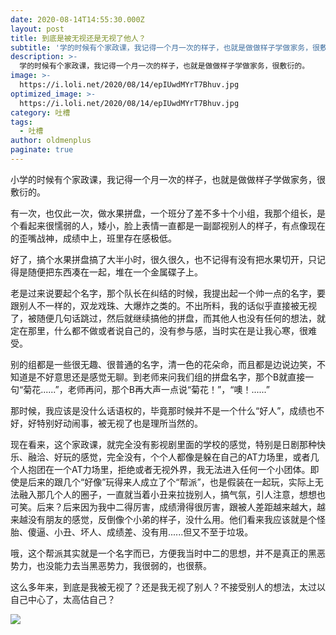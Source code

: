 ```yaml
---
date: 2020-08-14T14:55:30.000Z
layout: post
title: 到底是被无视还是无视了他人？
subtitle: '学的时候有个家政课，我记得一个月一次的样子，也就是做做样子学做家务，很敷衍的。'
description: >-
  学的时候有个家政课，我记得一个月一次的样子，也就是做做样子学做家务，很敷衍的。
image: >-
  https://i.loli.net/2020/08/14/epIUwdMYrT7Bhuv.jpg
optimized_image: >-
  https://i.loli.net/2020/08/14/epIUwdMYrT7Bhuv.jpg
category: 吐槽
tags:
  - 吐槽
author: oldmenplus
paginate: true
---
```


小学的时候有个家政课，我记得一个月一次的样子，也就是做做样子学做家务，很敷衍的。

有一次，也仅此一次，做水果拼盘，一个班分了差不多十个小组，我那个组长，是个看起来很懦弱的人，矮小，脸上表情一直都是一副鄙视别人的样子，有点像现在的歪嘴战神，成绩中上，班里存在感极低。

好了，搞个水果拼盘搞了大半小时，很久很久，也不记得有没有把水果切开，只记得是随便把东西凑在一起，堆在一个金属碟子上。

老是过来说要起个名字，那个队长在纠结的时候，我提出起一个帅一点的名字，要跟别人不一样的，双龙戏珠、大爆炸之类的。不出所料，我的话似乎直接被无视了，被随便几句话跳过，然后就继续搞他的拼盘，而其他人也没有任何的想法，就定在那里，什么都不做或者说自己的，没有参与感，当时实在是让我心寒，很难受。

别的组都是一些很无趣、很普通的名字，清一色的花朵命，而且都是边说边笑，不知道是不好意思还是感觉无聊。到老师来问我们组的拼盘名字，那个B就直接一句“菊花......”，老师再问，那个B再大声一点说“菊花！”，“噢！......”

那时候，我应该是没什么话语权的，毕竟那时候并不是一个什么“好人”，成绩也不好，好特别好动闹事，被无视了也是理所当然的。

现在看来，这个家政课，就完全没有影视剧里面的学校的感觉，特别是日剧那种快乐、融洽、好玩的感觉，完全没有，个个人都像是躲在自己的AT力场里，或者几个人抱团在一个AT力场里，拒绝或者无视外界，我无法进入任何一个小团体。即使是后来的跟几个“好像”玩得来人成立了个“帮派”，也是假装在一起玩，实际上无法融入那几个人的圈子，一直就当着小丑来拉拢别人，搞气氛，引人注意，想想也可笑。后来？后来因为我中二得厉害，成绩滑得很厉害，跟被人差距越来越大，越来越没有朋友的感觉，反倒像个小弟的样子，没什么用。他们看来我应该就是个怪胎、傻逼、小丑、坏人、成绩差、没有用......但又不至于垃圾。

哦，这个帮派其实就是一个名字而已，方便我当时中二的思想，并不是真正的黑恶势力，也没能力去当黑恶势力，我很弱的，也很蔡。

这么多年来，到底是我被无视了？还是我无视了别人？不接受别人的想法，太过以自己中心了，太高估自己？

![](https://i.loli.net/2020/08/14/SiF5tZNy6pV8K3X.png)
